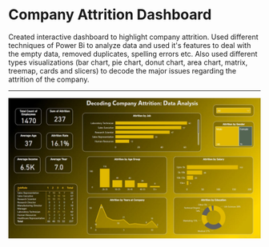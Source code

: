 <h1> Company Attrition Dashboard </h1>
Created interactive dashboard to highlight company attrition.
Used different techniques of Power Bi to analyze data and used it's features to deal with the empty data, removed duplicates, spelling errors etc.
Also used different types visualizations (bar chart, pie chart, donut chart, area chart, matrix, treemap, cards and slicers) to decode the major issues regarding the attrition of the company. 
<hr>
<img src="Dashboard.JPG">

